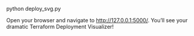 python deploy_svg.py

Open your browser and navigate to http://127.0.0.1:5000/. You’ll see your dramatic Terraform Deployment Visualizer!